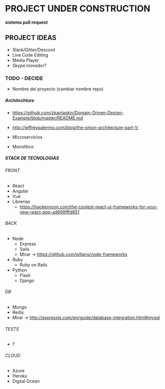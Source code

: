 # PROJECT UNDER CONSTRUCTION

**sistema pull request**

## PROJECT IDEAS

- Slack/Gitter/Descord
- Live Code Editing
- Media Player
- Skype inovador?

### TODO - DECIDE 

- Nombre del proyecto (cambiar nombre repo)

##### Architechture 

- https://github.com/zkavtaskin/Domain-Driven-Design-Example/blob/master/README.md
- http://jeffreypalermo.com/blog/the-onion-architecture-part-1/

- Microservicios
- Monolítico 

##### STACK DE TECNOLOGIAS

###### FRONT

- React
- Angular
- Vue 
- Librerías
  - https://hackernoon.com/the-coolest-react-ui-frameworks-for-your-new-react-app-ad699fffd651


###### BACK

- Node
  - Express
  - Sails
  - Mirar -> https://github.com/pillarjs/node-frameworks
- Ruby
  - Ruby on Rails
- Python
  - Flask
  - Django


###### DB

- Mongo
- Redis
- Mirar -> http://expressjs.com/en/guide/database-integration.html#mysql

###### TESTS 

- ?


###### CLOUD

- Azure
- Heroku 
- Digital Ocean
